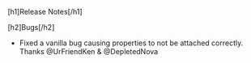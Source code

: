 [h1]Release Notes[/h1]

[h2]Bugs[/h2]
- Fixed a vanilla bug causing properties to not be attached correctly. Thanks @UrFriendKen & @DepletedNova